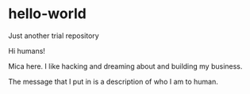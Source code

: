 # hello-world
Just another trial repository

Hi humans! 

Mica here. I like hacking and dreaming about and building my business. 

The message that I put in is a description of who I am to human. 

